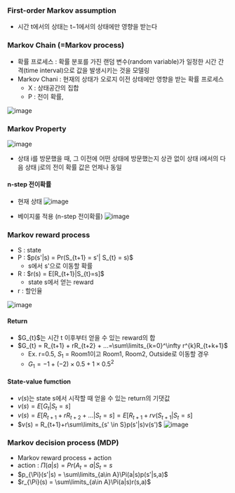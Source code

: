 ### First-order Markov assumption
* 시간 t에서의 상태는 t−1에서의 상태에만 영향을 받는다

### Markov Chain (=Markov process)
* 확률 프로세스 : 확률 분포를 가진 랜덤 변수(random variable)가 일정한 시간 간격(time interval)으로 값을 발생시키는 것을 모델링
* Markov Chani : 현재의 상태가 오로지 이전 상태에만 영향을 받는 확률 프로세스
  * X : 상태공간의 집합
  * P : 전이 확률, 

![image](https://user-images.githubusercontent.com/63588046/223064354-37bcec64-e5d1-49fc-9ee9-c74a7c3b75c4.png)

### Markov Property
![image](https://user-images.githubusercontent.com/63588046/223064642-84ee1a25-bc14-4b10-937f-ed1400680fa9.png)
* 상태 i를 방문했을 때, 그 이전에 어떤 상태에 방문했는지 상관 없이 상태 i에서의 다음 상태 j로의 전이 확률 값은 언제나 동일

#### n-step 전이확률
* 현재 상태
![image](https://user-images.githubusercontent.com/63588046/223066238-2da71ec8-3c21-43ff-b131-753d323982b1.png)

* 베이지룰 적용 (n-step 전이확률)
![image](https://user-images.githubusercontent.com/63588046/223066386-6694067b-fccb-486f-9a1f-1d8f64af2fee.png)


### Markov reward process
  * S : state
  * P : $p(s'|s) = Pr(S_{t+1} = s'| S_{t} = s)\$   
      * s에서 s'으로 이동할 확률
  * R : $r(s) = E[R_{t+1}|S_{t}=s]\$    
      * state s에서 얻는 reward
  * r : 할인율 

![image](https://user-images.githubusercontent.com/63588046/223590620-6e0fff0d-36bd-4a4c-a996-f548088879d5.png)


#### Return
* $G_{t}\$는 시간 t 이후부터 얻을 수 있는 reward의 합
* $G_{t} = R_{t+1} + rR_{t+2} + ...=\sum\limits_{k=0}^\infty r^{k}R_{t+k+1}$
  * Ex. r=0.5, $S_{1}$ = Room1이고 Room1, Room2, Outside로 이동할 경우 
  * $G_{1} = -1 + (-2) \times 0.5 + 1 \times 0.5^{2}$ 

#### State-value fumction
* $v(s)$는 state s에서 시작할 때 얻을 수 있는 return의 기댓값
* $v(s) = E[G_{t}|S_{t} = s]$
* $v(s) = E[R_{t+1} + rR_{t+2} + ...|S_{t}=s] = E[R_{t+1}+rv(S_{t+1}|S_{t}=s]$
* $v(s) = R_{t+1}+r\sum\limits_{s' \in S}p(s'|s)v(s')$
  ![image](https://user-images.githubusercontent.com/63588046/223594422-d6a4451c-fe3c-4ba1-b3da-78dccfb57751.png)


### Markov decision process (MDP)
* Markov reward process + action
* action : $\Pi(a|s) = Pr(A_{t}=a|S_{t}=s$
* $p_{\Pi}(s'|s) = \sum\limits_{a\in A}\Pi(a|s)p(s'|s,a)$
* $r_{\Pi}(s) = \sum\limits_{a\in A}\Pi(a|s)r(s,a)$
